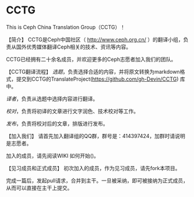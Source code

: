 # CCTG
This is Ceph China Translation Group（CCTG）！
 
【简介】 
CCTG是Ceph中国社区（ http://www.ceph.org.cn/ ）的翻译小组，负责从国外优秀媒体翻译Ceph相关的技术、资讯等内容。 

CCTG已经拥有二十余名成员，并欢迎更多的Ceph志愿者加入我们的团队。 

【CCTG翻译流程】 
*选题*，负责选择合适的内容，并将原文转换为markdown格式，提交到CCTG的TranslateProject(https://github.com/gh-Devin/CCTG) 库中。 

*译者*，负责从选题中选择内容进行翻译。 

*校对*，负责将初译的文章进行文字润色、技术校对等工作。 

*发布*，负责将校对后的文章，排版进行发布。 

【加入我们】 
请首先加入翻译组的QQ群，群号是：414397424，加群时请说明是志愿者。 

加入的成员，请先阅读WIKI 如何开始()。 

【见习成员和正式成员】 
初次加入的成员，作为见习成员，请先fork本项目。 

完成一篇后，发起pull请求，合并到主干。一旦被采纳，即可被接纳为正式成员，从而可以直接在主干上提交。 
